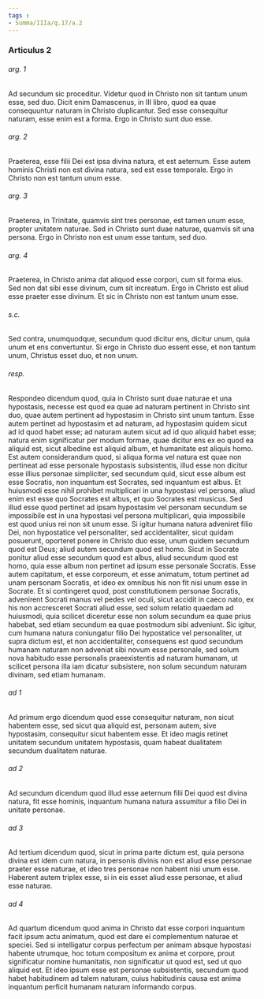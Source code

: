 ```yaml
---
tags : 
- Summa/IIIa/q.17/a.2
---
```


### Articulus 2

###### arg. 1
Ad secundum sic proceditur. Videtur quod in Christo non sit tantum unum esse, sed duo. Dicit enim Damascenus, in III libro, quod ea quae consequuntur naturam in Christo duplicantur. Sed esse consequitur naturam, esse enim est a forma. Ergo in Christo sunt duo esse.

###### arg. 2
Praeterea, esse filii Dei est ipsa divina natura, et est aeternum. Esse autem hominis Christi non est divina natura, sed est esse temporale. Ergo in Christo non est tantum unum esse.

###### arg. 3
Praeterea, in Trinitate, quamvis sint tres personae, est tamen unum esse, propter unitatem naturae. Sed in Christo sunt duae naturae, quamvis sit una persona. Ergo in Christo non est unum esse tantum, sed duo.

###### arg. 4
Praeterea, in Christo anima dat aliquod esse corpori, cum sit forma eius. Sed non dat sibi esse divinum, cum sit increatum. Ergo in Christo est aliud esse praeter esse divinum. Et sic in Christo non est tantum unum esse.

###### s.c.
Sed contra, unumquodque, secundum quod dicitur ens, dicitur unum, quia unum et ens convertuntur. Si ergo in Christo duo essent esse, et non tantum unum, Christus esset duo, et non unum.

###### resp.
Respondeo dicendum quod, quia in Christo sunt duae naturae et una hypostasis, necesse est quod ea quae ad naturam pertinent in Christo sint duo, quae autem pertinent ad hypostasim in Christo sint unum tantum. Esse autem pertinet ad hypostasim et ad naturam, ad hypostasim quidem sicut ad id quod habet esse; ad naturam autem sicut ad id quo aliquid habet esse; natura enim significatur per modum formae, quae dicitur ens ex eo quod ea aliquid est, sicut albedine est aliquid album, et humanitate est aliquis homo. Est autem considerandum quod, si aliqua forma vel natura est quae non pertineat ad esse personale hypostasis subsistentis, illud esse non dicitur esse illius personae simpliciter, sed secundum quid, sicut esse album est esse Socratis, non inquantum est Socrates, sed inquantum est albus. Et huiusmodi esse nihil prohibet multiplicari in una hypostasi vel persona, aliud enim est esse quo Socrates est albus, et quo Socrates est musicus. Sed illud esse quod pertinet ad ipsam hypostasim vel personam secundum se impossibile est in una hypostasi vel persona multiplicari, quia impossibile est quod unius rei non sit unum esse. Si igitur humana natura adveniret filio Dei, non hypostatice vel personaliter, sed accidentaliter, sicut quidam posuerunt, oporteret ponere in Christo duo esse, unum quidem secundum quod est Deus; aliud autem secundum quod est homo. Sicut in Socrate ponitur aliud esse secundum quod est albus, aliud secundum quod est homo, quia esse album non pertinet ad ipsum esse personale Socratis. Esse autem capitatum, et esse corporeum, et esse animatum, totum pertinet ad unam personam Socratis, et ideo ex omnibus his non fit nisi unum esse in Socrate. Et si contingeret quod, post constitutionem personae Socratis, advenirent Socrati manus vel pedes vel oculi, sicut accidit in caeco nato, ex his non accresceret Socrati aliud esse, sed solum relatio quaedam ad huiusmodi, quia scilicet diceretur esse non solum secundum ea quae prius habebat, sed etiam secundum ea quae postmodum sibi adveniunt. Sic igitur, cum humana natura coniungatur filio Dei hypostatice vel personaliter, ut supra dictum est, et non accidentaliter, consequens est quod secundum humanam naturam non adveniat sibi novum esse personale, sed solum nova habitudo esse personalis praeexistentis ad naturam humanam, ut scilicet persona illa iam dicatur subsistere, non solum secundum naturam divinam, sed etiam humanam.

###### ad 1
Ad primum ergo dicendum quod esse consequitur naturam, non sicut habentem esse, sed sicut qua aliquid est, personam autem, sive hypostasim, consequitur sicut habentem esse. Et ideo magis retinet unitatem secundum unitatem hypostasis, quam habeat dualitatem secundum dualitatem naturae.

###### ad 2
Ad secundum dicendum quod illud esse aeternum filii Dei quod est divina natura, fit esse hominis, inquantum humana natura assumitur a filio Dei in unitate personae.

###### ad 3
Ad tertium dicendum quod, sicut in prima parte dictum est, quia persona divina est idem cum natura, in personis divinis non est aliud esse personae praeter esse naturae, et ideo tres personae non habent nisi unum esse. Haberent autem triplex esse, si in eis esset aliud esse personae, et aliud esse naturae.

###### ad 4
Ad quartum dicendum quod anima in Christo dat esse corpori inquantum facit ipsum actu animatum, quod est dare ei complementum naturae et speciei. Sed si intelligatur corpus perfectum per animam absque hypostasi habente utrumque, hoc totum compositum ex anima et corpore, prout significatur nomine humanitatis, non significatur ut quod est, sed ut quo aliquid est. Et ideo ipsum esse est personae subsistentis, secundum quod habet habitudinem ad talem naturam, cuius habitudinis causa est anima inquantum perficit humanam naturam informando corpus.

